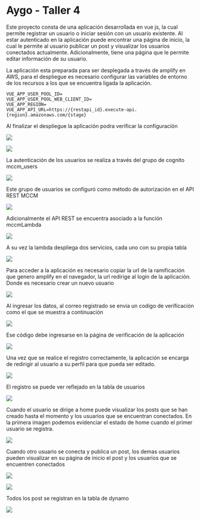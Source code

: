# Aygo - Taller 4

Este proyecto consta de una aplicación desarrollada en vue js, la cual permite registrar un usuario o iniciar sesión con un usuario existente. Al estar autenticado en la aplicación puede encontrar una página de inicio, la cual le permite al usuario publicar un post y visualizar los usuarios conectados actualmente. Adicionalmente, tiene una página que le permite editar información de su usuario. 

La aplicación esta preparada para ser desplegada a través de amplify en AWS, para el despliegue es necesario configurar las variables de entorno de los recursos a los que se encuentra ligada la aplicación.

```
VUE_APP_USER_POOL_ID=
VUE_APP_USER_POOL_WEB_CLIENT_ID=
VUE_APP_REGION=
VUE_APP_API_URL=https://{restapi_id}.execute-api.{region}.amazonaws.com/{stage}
```
Al finalizar el despliegue la aplicación podra verificar la configuración 

![](readmeImages/amplifyDeploy1.png)

![](readmeImages/amplifyConfiguration.png)


La autenticación de los usuarios se realiza a través del grupo de cognito mccm_users

![](readmeImages/cognitoUsers.png)

Este grupo de usuarios se configuró como método de autorización en el API REST MCCM

![](readmeImages/apiRest.png)

Adicionalmente el API REST se encuentra asociado a la función mccmLambda

![](readmeImages/lambdaFunctions.png)

A su vez la lambda despliega dos servicios, cada uno con su propia tabla

![](readmeImages/dynamoTables.png)

Para acceder a la aplicación es necesario copiar la url de la ramificación que genero amplify en el navegador, la url redirige al login de la aplicación. Donde es necesario crear un nuevo usuario

![](readmeImages/register.png)

Al ingresar los datos, al correo registrado se envia un codigo de verificación como el que se muestra a continuación

![](readmeImages/emailConfirmation.png)

Ese código debe ingresarse en la página de verificación de la aplicación 

![](readmeImages/verifyCode.png)

Una vez que se realice el registro correctamente, la aplicación se encarga de redirigir al usuario a su perfil para que pueda ser editado.

![](readmeImages/editProfile.png)

El registro se puede ver reflejado en la tabla de usuarios

![](readmeImages/usersTable.png)

Cuando el usuario se dirige a home puede visualizar los posts que se han creado hasta el momento y los usuarios que se encuentran conectados. En la primera imagen podemos evidenciar el estado de home cuando el primer usuario se registra.

![](readmeImages/home.png)

Cuando otro usuario se conecta y publica un post, los demas usuarios pueden visualizar en su página de inicio el post y los usuarios que se encuentren conectados

![](readmeImages/post1.png)

![](readmeImages/post2.png)

Todos los post se registran en la tabla de dynamo

![](readmeImages/postsTable.png)
